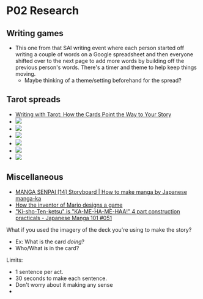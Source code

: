 # P02 Research

## Writing games
- This one from that SAI writing event where each person started off writing a couple of words on a Google spreadsheet and then everyone shifted over to the next page to add more words by building off the previous person's words. There's a timer and theme to help keep things moving.
  - Maybe thinking of a theme/setting beforehand for the spread?

## Tarot spreads
- [Writing with Tarot: How the Cards Point the Way to Your Story](https://www.thecreativepenn.com/2018/12/14/writing-with-tarot-how-the-cards-point-the-way-to-your-story/)
- ![](Assets/3d6009b077d6d4f454ff9f3a5eabae2a.jpg)
- ![](Assets/b88537c26f3c67e955d2d5177f29fc53.png)
- ![](Assets/characterspread.png)
- ![](Assets/plotspread.png)
- ![](Assets/The+Prologue+Spread+Writer's+Edition.jpg)
- ![](Assets/tumblr_p1qrd5CvHr1uew4jlo1_1280.jpg)

## Miscellaneous

- [MANGA SENPAI [14] Storyboard | How to make manga by Japanese manga-ka](https://www.youtube.com/watch?v=Y3DC30oW8gE)
- [How the inventor of Mario designs a game](https://www.youtube.com/watch?v=K-NBcP0YUQI)
- ["Ki-sho-Ten-ketsu" is "KA-ME-HA-ME-HAA!" 4 part construction practicals - Japanese Manga 101 #051](https://youtu.be/Tfi0FvD9Yu0)

What if you used the imagery of the deck you're using to make the story?
- Ex: What is the card *doing*?
- Who/What is in the card?

Limits: 
- 1 sentence per act.
- 30 seconds to make each sentence.
- Don't worry about it making any sense
- 